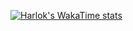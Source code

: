 [![Harlok's WakaTime stats](https://github-readme-stats.vercel.app/api/wakatime?username=ffflabs)](https://github.com/zobjs/zobjs)
